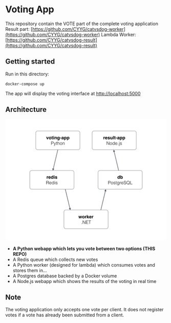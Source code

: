 Voting App
=========
This repository contain the VOTE part of the complete voting application
Result part: [https://github.com/CYYG/catvsdog-worker](https://github.com/CYYG/catvsdog-worker)
Lambda Worker: [https://github.com/CYYG/catvsdog-result](https://github.com/CYYG/catvsdog-result)

Getting started
---------------

Run in this directory:
```
docker-compose up
```
The app will display the voting interface at [http://localhost:5000](http://localhost:5000)

Architecture
-----

![Architecture diagram](architecture.png)

* **A Python webapp which lets you vote between two options (THIS REPO)**
* A Redis queue which collects new votes
* A Python worker (designed for lambda) which consumes votes and stores them in…
* A Postgres database backed by a Docker volume
* A Node.js webapp which shows the results of the voting in real time


Note
----

The voting application only accepts one vote per client. It does not register votes if a vote has already been submitted from a client.
